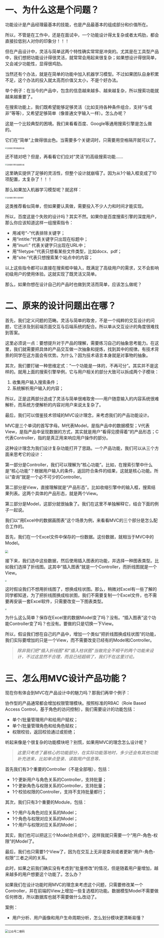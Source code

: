 # 一、为什么这是个问题？

功能设计是产品经理最基本的技能，也是产品最基本的组成部分和价值所在。

所以，不管是在工作中，还是在面试中，一个功能设计得太复杂或者太鸡肋，都会直接拉低别人对你的印象分！！！

但在产品设计中，灵活与简单这两个特性确实常常是冲突的。尤其是在工具型产品中，我们想把功能设计得很灵活，就常常会用起来很复杂；如果想设计得很简单，又会减少功能性，显得很鸡肋。

当然还有个办法，就是在简单的功能中加入机器学习模型。不过如果团队自身积累不足，这个办法的投入就太高而价值又太小，不是个好办法。

举个例子：在当今的产品中，包含的信息越来越多、越来越复杂，所以搜索功能就越来越重要了。

在搜索功能上，我们既希望能够足够灵活（比如支持各种条件组合，支持“与或非”等等），又希望足够简单（像普通文字输入一样）。怎么办呢？

这是一个比较典型的困境。我们来看看百度、Google等通用搜索引擎是怎么做的。

它们在“简单”上做得很出色。当需要多个关键词时，只需要用空格隔开就可以了。

<img src="../../../img/07.png" alt="百度搜索引擎的基础搜索功能" style="zoom:32%;" />

还不错对吧？但是，再看看它们应对“灵活”的高级搜索功能……

<img src="../../../img/08.png" alt="百度搜索引擎的高级搜索功能" style="zoom:32%" />

这里确实提供了足够的灵活性，但整个设计就崩塌了。因为从1个输入框变成了10项配置，太复杂了！！！

那么如果加入机器学习模型呢？就这样：

<img src="../../../img/09.png" alt="百度搜索引擎的关键词推荐" style="zoom:33%;" />

这类推荐看似简单，但如果要认真做，需要投入不少人力和时间才能实现。

所以，百度这是个失败的设计吗？其实不然。如果你是百度搜索引擎的深度用户，那么你应该知道这样一组搜索指令：

- 用减号“-”代表排除关键字；
- 用“intitle:”代表关键字只出现在标题中；
- 用“inurl:” 代表关键字只出现在URL中；
- 用“filetype:”代表只想看某些文件类型，比如docx、pdf；
- 用“site:”代表只想搜索某个站点中的内容；

以上这些指令都可以直接在搜索框中输入，既满足了高级用户的需求，又不会影响初级用户的使用体验。这就实现了既灵活又简单。

那么，如果你想在设计自己的产品时也做到灵活而简单，应该怎么做呢？



# 二、原来的设计问题出在哪？

首先，我们定义问题的范畴。灵活与简单的取舍，不是一个纯粹的交互设计的问题，它还涉及到前端页面交互与后端系统的配合。所以单从交互设计的角度很难找到答案。

这里必须说一点：要想提升对于产品的理解，需要练习自己的抽象思考能力。在这里，我们就需要把具体的产品交互做一次抽象和提炼，找到其中的规律。有技术背景的同学在这方面会有优势。为什么？因为技术语言本身就是对事物的抽象。

其次，我们要打破一种思维定式：“一个功能是一体的，不再可分”。其实并不是这样的。就用上面的搜索引擎举例，它与用户相关的部分大致可以拆成两个子模块：

1. 收集用户输入搜索条件；
2. 系统解析用户输入的内容；

所以，正是这两部分造成了灵活与简单很难取舍——用户随意输入的内容系统很难解析，而系统方便解析的内容对用户来说太复杂了。

最后，我们可以借鉴技术领域的MVC设计理念，来考虑我们的产品功能设计。

MVC是三个单词的首写字母。M代表Model，是指产品中的数据模型；V代表View，是指产品中呈现数据的方式，其实就是用户“看得见摸得着”的产品形态；C代表Controller，指的是真正用来响应用户操作的部分。

这种设计理念为我们设计复杂功能打开了思路。一个产品功能，我们可以从三个方面来思考它的设计：

第一部分是Controller，我们可以理解为“核心功能”。比如，在搜索引擎中什么是“核心功能”？根据用户输入的条件，返回符合条件的结果，这就是核心功能。所以“查询”就是一个必不可少的Controller。

第二部分是View，直接理解就是“产品形态”。比如收缩引擎中的输入框，搜索结果列表。这两个具体的产品形态，就是两个View。

第三部分是Model，这部分就很抽象了。我们在这里不单独解释它，结合下面的例子一起说。

我们以“用Excel中的数据画图表”这个场景为例，来看看MVC的三个部分是怎么配合工作的。

首先，我们在一个Excel文件中保存的一份数据。这份数据，就相当于MVC中的Model。

<img src="../../../img/12.png" style="zoom:64%;" />

接下来，我们选中这些数据，然后使用插入图表的功能，并选择一种图表类型。比如我们选择了折线图。这其中“插入图表”就是一个Controller，而折线图就是一个View。

<img src="../../../img/10.png" style="zoom:32%;" />

这时假设我们不想用折线图了，想换成柱状图。那么，稍微对Excel有一些了解的同学都知道，为了把折线图换成柱状图，我们不需要复制一个Excel文件，也不需要再安装一套Excel软件，只需要改变一下图表类型。

<img src="../../../img/11.png" style="zoom:32%;" />

为什么这么简单？保存在Excel里的数据Model变了吗？没有。“插入图表”这个功能Controller变了吗？也没有。要做的只是切换一下View。

所以，假设我们想在自己的产品中，增加一个类似“把折线图换成柱状图”的功能，我们实际要增加的只是一个View，而不需要改变已经有的Model和Controller。



> *除非我们把“插入折线图”和“插入柱状图”当做完全不相干的两个功能来设计，不过这显然不合理，而且已经超纲了，我们不在这里讨论。*



# 三、怎么用MVC设计产品功能？

现在你有体会到MVC在产品设计中的魅力吗？那我们再举个例子：

协作型的产品通常都会增加权限管理模块。按照标准的RBAC（Role Based Access Control，基于角色的访问控制），我们需要设计的功能包括：

- 单个/批量管理用户和给用户赋权；
- 单个/批量管理角色和给角色赋权；
- 权限校验，返回校验通过或拒绝；

听起来像是个很复杂的功能模块吧？别慌，如果用MVC的理念怎么设计呢？

> *这里只考虑了最核心的功能部分，在实际功能落地时，多少还会有其他功能补充进来，比如单点登录、读取用户信息等。*

首先我们有3个重要的Controller（不是全部哦），包括：

- 1个更新用户与角色关系的Controller，支持批量；
- 1个更新角色与权限关系的Controller，支持批量；
- 1个校验权限的Controller，支持不支持批量都行；

其次，我们只有3个重要的Module，包括：

- 1个用户与角色对应关系的Model；
- 1个角色与权限对应关系的Model；
- 1个用户与权限对应关系的Model；

其实，我们也可以把这三个Model合并成1个，这样我就只需要一个“用户-角色-权限”的Model了。

最后，我们也只需要1个View了，因为在交互上无非是查询或者更新“用户-角色-权限”三者之间的关系。

此时，如果之前我们确实没有考虑到“批量修改”的情况，但是随着用户量增加，越来越多的用户想要这个功能了。怎么办？

如果我们在设计功能时用MVC的理念来考虑这个问题，只需要修改某一个Controller，并在前端的View上增加一些复选框的功能。数据模型Model不需要做任何修改，所以数据库也就不需要做什么改动了。



案例：

- 用户分析、用户画像和用户生命周期分析，怎么划分模块更清晰易懂？



---

<img src="../../../img/QR.png" alt="公众号二维码" style="zoom:64%;" />


